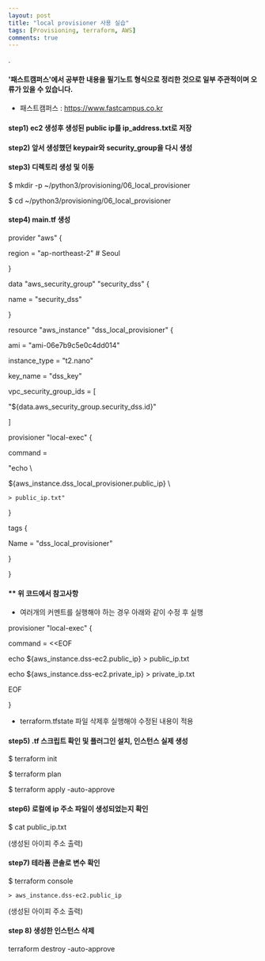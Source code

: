 ```yaml
---
layout: post
title: "local provisioner 사용 실습"
tags: [Provisioning, terraform, AWS]
comments: true
---
```


.

#### '패스트캠퍼스'에서 공부한 내용을 필기노트 형식으로 정리한 것으로 일부 주관적이며 오류가 있을 수 있습니다.

- 패스트캠퍼스 : https://www.fastcampus.co.kr

#### step1) ec2 생성후 생성된 public ip를 ip_address.txt로 저장

#### step2) 앞서 생성했던 keypair와 security_group을 다시 생성

#### step3) 디렉토리 생성 및 이동

$ mkdir -p ~/python3/provisioning/06_local_provisioner

$ cd ~/python3/provisioning/06_local_provisioner

#### step4) main.tf 생성

provider "aws" {

region = "ap-northeast-2" # Seoul

}

data "aws_security_group" "security_dss" {

name = "security_dss"

}

resource "aws_instance" "dss_local_provisioner" {

ami = "ami-06e7b9c5e0c4dd014"

instance_type = "t2.nano"

key_name = "dss_key"

vpc_security_group_ids = [

"${data.aws_security_group.security_dss.id}"

]

provisioner "local-exec" {

command =

"echo \

${aws_instance.dss_local_provisioner.public_ip} \

`> public_ip.txt"`

}

tags {

Name = "dss_local_provisioner"

}

}

#### ** 위 코드에서 참고사항

- 여러개의 커멘트를 실행해야 하는 경우 아래와 같이 수정 후 실행

provisioner "local-exec" {

command = <<EOF

echo ${aws_instance.dss-ec2.public_ip} > public_ip.txt

echo ${aws_instance.dss-ec2.private_ip} > private_ip.txt

EOF

}

- terraform.tfstate 파일 삭제후 실행해야 수정된 내용이 적용

#### step5) .tf 스크립트 확인 및 플러그인 설치, 인스턴스 실제 생성

$ terraform init

$ terraform plan

$ terraform apply -auto-approve

#### step6) 로컬에 ip 주소 파일이 생성되었는지 확인

$ cat public_ip.txt

(생성된 아이피 주소 출력)

#### step7) 테라폼 콘솔로 변수 확인

$ terraform console

`> aws_instance.dss-ec2.public_ip`

(생성된 아이피 주소 출력)

#### step 8) 생성한 인스턴스 삭제

terraform destroy -auto-approve
